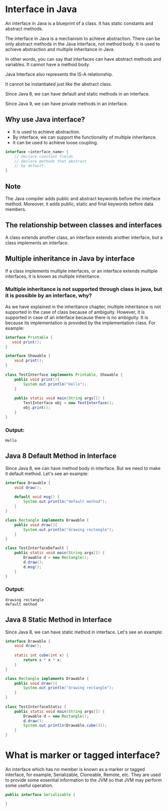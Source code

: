 # Interface in Java
An interface in Java is a blueprint of a class. It has static constants and abstract methods.

The interface in Java is a mechanism to achieve abstraction. There can be only abstract methods in the Java interface, not method body. It is used to achieve abstraction and multiple inheritance in Java.

In other words, you can say that interfaces can have abstract methods and variables. It cannot have a method body.

Java Interface also represents the IS-A relationship.

It cannot be instantiated just like the abstract class.

Since Java 8, we can have default and static methods in an interface.

Since Java 9, we can have private methods in an interface.

## Why use Java interface?
- It is used to achieve abstraction.
- By interface, we can support the functionality of multiple inheritance.
- It can be used to achieve loose coupling.

```java
interface <interface_name> {  
    // declare constant fields  
    // declare methods that abstract   
    // by default.  
}  
```

## Note
The Java compiler adds public and abstract keywords before the interface method. Moreover, it adds public, static and final keywords before data members.

## The relationship between classes and interfaces
A class extends another class, an interface extends another interface, but a class implements an interface.

## Multiple inheritance in Java by interface
If a class implements multiple interfaces, or an interface extends multiple interfaces, it is known as multiple inheritance.

### Multiple inheritance is not supported through class in java, but it is possible by an interface, why?
As we have explained in the inheritance chapter, multiple inheritance is not supported in the case of class because of ambiguity. However, it is supported in case of an interface because there is no ambiguity. It is because its implementation is provided by the implementation class. For example:

```java
interface Printable {  
   void print();  
}  

interface Showable {  
    void print();  
}  
  
class TestInterface implements Printable, Showable {  
    public void print(){
        System.out.println("Hello");
    }  
    
    public static void main(String args[]) {  
        TestInterface obj = new TestInterface();  
        obj.print();  
    }  
}  
```

### Output:
```
Hello
```

## Java 8 Default Method in Interface
Since Java 8, we can have method body in interface. But we need to make it default method. Let's see an example:

```java
interface Drawable {  
    void draw();  
    
    default void msg() {
        System.out.println("default method");
    }  
}  

class Rectangle implements Drawable {  
    public void draw(){
        System.out.println("drawing rectangle");
    }  
}  

class TestInterfaceDefault {  
    public static void main(String args[]) {  
        Drawable d = new Rectangle();  
        d.draw();  
        d.msg();  
    }
} 
```

### Output:
```
drawing rectangle
default method
```

## Java 8 Static Method in Interface
Since Java 8, we can have static method in interface. Let's see an example:

```java
interface Drawable {  
    void draw();  
    
    static int cube(int x) {
        return x * x * x;
    }  
}  

class Rectangle implements Drawable {  
    public void draw(){
        System.out.println("drawing rectangle");
    }  
}  
  
class TestInterfaceStatic {  
    public static void main(String args[]) {  
        Drawable d = new Rectangle();  
        d.draw();  
        System.out.println(Drawable.cube(3));  
    }
}  
```

# What is marker or tagged interface?
An interface which has no member is known as a marker or tagged interface, for example, Serializable, Cloneable, Remote, etc. They are used to provide some essential information to the JVM so that JVM may perform some useful operation.

```java
public interface Serializable {

} 
```
